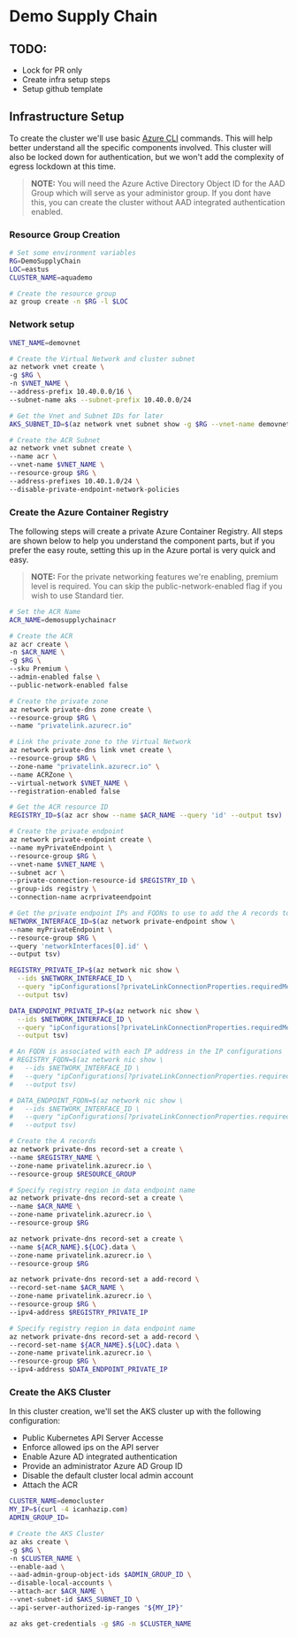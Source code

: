 # Demo Supply Chain 

## TODO:

* Lock for PR only
* Create infra setup steps
* Setup github template


## Infrastructure Setup

To create the cluster we'll use basic [Azure CLI]() commands. This will help better understand all the specific components involved. This cluster will also be locked down for authentication, but we won't add the complexity of egress lockdown at this time.

> **NOTE:**
> You will need the Azure Active Directory Object ID for the AAD Group which will serve as your administor group. If you dont have this, you can create the cluster without AAD integrated authentication enabled.

### Resource Group Creation

```bash
# Set some environment variables
RG=DemoSupplyChain
LOC=eastus
CLUSTER_NAME=aquademo

# Create the resource group
az group create -n $RG -l $LOC
```

### Network setup

```bash
VNET_NAME=demovnet

# Create the Virtual Network and cluster subnet
az network vnet create \
-g $RG \
-n $VNET_NAME \
--address-prefix 10.40.0.0/16 \
--subnet-name aks --subnet-prefix 10.40.0.0/24

# Get the Vnet and Subnet IDs for later
AKS_SUBNET_ID=$(az network vnet subnet show -g $RG --vnet-name demovnet -n aks -o tsv --query id)

# Create the ACR Subnet
az network vnet subnet create \
--name acr \
--vnet-name $VNET_NAME \
--resource-group $RG \
--address-prefixes 10.40.1.0/24 \
--disable-private-endpoint-network-policies
```

### Create the Azure Container Registry

The following steps will create a private Azure Container Registry. All steps are shown below to help you understand the component parts, but if you prefer the easy route, setting this up in the Azure portal is very quick and easy.

> **NOTE:**
> For the private networking features we're enabling, premium level is required. You can skip the public-network-enabled flag if you wish to use Standard tier.

```bash
# Set the ACR Name
ACR_NAME=demosupplychainacr

# Create the ACR
az acr create \
-n $ACR_NAME \
-g $RG \
--sku Premium \
--admin-enabled false \
--public-network-enabled false

# Create the private zone
az network private-dns zone create \
--resource-group $RG \
--name "privatelink.azurecr.io"

# Link the private zone to the Virtual Network
az network private-dns link vnet create \
--resource-group $RG \
--zone-name "privatelink.azurecr.io" \
--name ACRZone \
--virtual-network $VNET_NAME \
--registration-enabled false

# Get the ACR resource ID
REGISTRY_ID=$(az acr show --name $ACR_NAME --query 'id' --output tsv)

# Create the private endpoint
az network private-endpoint create \
--name myPrivateEndpoint \
--resource-group $RG \
--vnet-name $VNET_NAME \
--subnet acr \
--private-connection-resource-id $REGISTRY_ID \
--group-ids registry \
--connection-name acrprivateendpoint

# Get the private endpoint IPs and FQDNs to use to add the A records to the private zone
NETWORK_INTERFACE_ID=$(az network private-endpoint show \
--name myPrivateEndpoint \
--resource-group $RG \
--query 'networkInterfaces[0].id' \
--output tsv)

REGISTRY_PRIVATE_IP=$(az network nic show \
  --ids $NETWORK_INTERFACE_ID \
  --query "ipConfigurations[?privateLinkConnectionProperties.requiredMemberName=='registry'].privateIpAddress" \
  --output tsv)

DATA_ENDPOINT_PRIVATE_IP=$(az network nic show \
  --ids $NETWORK_INTERFACE_ID \
  --query "ipConfigurations[?privateLinkConnectionProperties.requiredMemberName=='registry_data_$LOC'].privateIpAddress" \
  --output tsv)

# An FQDN is associated with each IP address in the IP configurations
# REGISTRY_FQDN=$(az network nic show \
#   --ids $NETWORK_INTERFACE_ID \
#   --query "ipConfigurations[?privateLinkConnectionProperties.requiredMemberName=='registry'].privateLinkConnectionProperties.fqdns" \
#   --output tsv)

# DATA_ENDPOINT_FQDN=$(az network nic show \
#   --ids $NETWORK_INTERFACE_ID \
#   --query "ipConfigurations[?privateLinkConnectionProperties.requiredMemberName=='registry_data_$LOC'].privateLinkConnectionProperties.fqdns" \
#   --output tsv)

# Create the A records
az network private-dns record-set a create \
--name $REGISTRY_NAME \
--zone-name privatelink.azurecr.io \
--resource-group $RESOURCE_GROUP

# Specify registry region in data endpoint name
az network private-dns record-set a create \
--name $ACR_NAME \
--zone-name privatelink.azurecr.io \
--resource-group $RG

az network private-dns record-set a create \
--name ${ACR_NAME}.${LOC}.data \
--zone-name privatelink.azurecr.io \
--resource-group $RG

az network private-dns record-set a add-record \
--record-set-name $ACR_NAME \
--zone-name privatelink.azurecr.io \
--resource-group $RG \
--ipv4-address $REGISTRY_PRIVATE_IP

# Specify registry region in data endpoint name
az network private-dns record-set a add-record \
--record-set-name ${ACR_NAME}.${LOC}.data \
--zone-name privatelink.azurecr.io \
--resource-group $RG \
--ipv4-address $DATA_ENDPOINT_PRIVATE_IP
```

### Create the AKS Cluster

In this cluster creation, we'll set the AKS cluster up with the following configuration:

* Public Kubernetes API Server Accesse
* Enforce allowed ips on the API server
* Enable Azure AD integrated authentication
* Provide an administrator Azure AD Group ID 
* Disable the default cluster local admin account
* Attach the ACR

```bash
CLUSTER_NAME=democluster
MY_IP=$(curl -4 icanhazip.com)
ADMIN_GROUP_ID=

# Create the AKS Cluster
az aks create \
-g $RG \
-n $CLUSTER_NAME \
--enable-aad \
--aad-admin-group-object-ids $ADMIN_GROUP_ID \
--disable-local-accounts \
--attach-acr $ACR_NAME \
--vnet-subnet-id $AKS_SUBNET_ID \
--api-server-authorized-ip-ranges "${MY_IP}"

az aks get-credentials -g $RG -n $CLUSTER_NAME

```